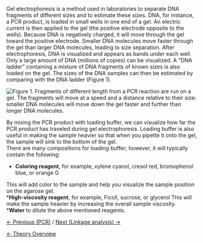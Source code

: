 Gel electrophoresis is a method used in laboratories to separate DNA
fragments of different sizes and to estimate these sizes. DNA, for
instance, a PCR product, is loaded in small wells in one end of a gel.
An electric current is then applied to the gel (the positive electrode
opposite to the wells). Because DNA is negatively charged, it will move
through the gel toward the positive electrode. Smaller DNA molecules
move faster through the gel than larger DNA molecules, leading to size
separation. After electrophoresis, DNA is visualized and appears as
bands under each well. Only a large amount of DNA (millions of copies)
can be visualized. A “DNA ladder” containing a mixture of DNA fragments
of known sizes is also loaded on the gel. The sizes of the DNA samples
can then be estimated by comparing with the DNA ladder (Figure 1).

![ Figure 1. Fragments of different length from a PCR reaction are run on a gel. The fragments will move at a speed and a distance relative to their size: smaller DNA molecules will move down the gel faster and further than longer DNA molecules.](/wiki/Gelelektroforese.jpg " Figure 1. Fragments of different length from a PCR reaction are run on a gel. The fragments will move at a speed and a distance relative to their size: smaller DNA molecules will move down the gel faster and further than longer DNA molecules.")

By mixing the PCR product with loading buffer, we can visualize how far
the PCR product has traveled during gel electrophoresis. Loading buffer
is also useful in making the sample heavier so that when you pipette it
onto the gel, the sample will sink to the bottom of the gel.\
There are many compositions for loading buffer; however, it will
typically contain the following:

-   **Coloring reagent**, for example, xylene cyanol, cresol red,
    bromophenol blue, or orange G

This will add color to the sample and help you visualize the sample
position on the agarose gel.\
\***High-viscosity reagent**, for example, Ficoll, sucrose, or glycerol
This will make the sample heavier by increasing the overall sample
viscosity.\
\***Water** to dilute the above mentioned reagents.

[← Previous (PCR)](/wiki/PCR_AG "wikilink") /
[Next (Linkage analysis) →](/wiki/Linkage_analysis "wikilink")

[← Theory Overview](/wiki/Animal_Genetics "wikilink")


